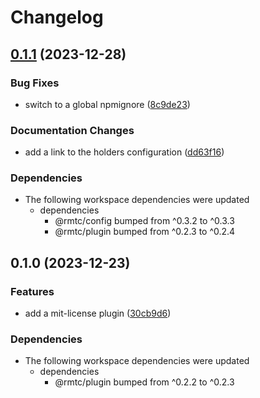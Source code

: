 # Changelog

## [0.1.1](https://github.com/rowanmanning/toolchain/compare/plugin-mit-license-v0.1.0...plugin-mit-license-v0.1.1) (2023-12-28)


### Bug Fixes

* switch to a global npmignore ([8c9de23](https://github.com/rowanmanning/toolchain/commit/8c9de2325e0783d1471cbd0f17a684d5eb301246))


### Documentation Changes

* add a link to the holders configuration ([dd63f16](https://github.com/rowanmanning/toolchain/commit/dd63f16ca9eecf5ddbbb18f617dd16164b09a266))


### Dependencies

* The following workspace dependencies were updated
  * dependencies
    * @rmtc/config bumped from ^0.3.2 to ^0.3.3
    * @rmtc/plugin bumped from ^0.2.3 to ^0.2.4

## 0.1.0 (2023-12-23)


### Features

* add a mit-license plugin ([30cb9d6](https://github.com/rowanmanning/toolchain/commit/30cb9d6788caba6aa7a1a44ba40173e4f0b56a67))


### Dependencies

* The following workspace dependencies were updated
  * dependencies
    * @rmtc/plugin bumped from ^0.2.2 to ^0.2.3
